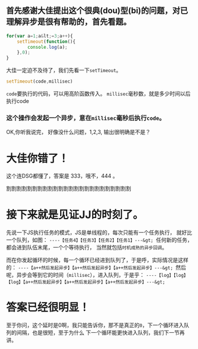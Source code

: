 ## 首先感谢大佳提出这个很典(dou)型(bi)的问题，对已理解异步是很有帮助的，首先看题。
```javascript
for(var a=1;a&lt;=3;a++){
    setTimeout(function(){
        console.log(a);
    },0);
}
```

大佳一定迫不及待了，我们先看一下`setTimeout`。

```javascript
setTimeout(code,millisec)
```

`code`要执行的代码，可以用高阶函数传入。
`millisec`毫秒数，就是多少时间以后 执行code
### 这个操作会发起一个异步，意在`millisec`毫秒后执行`code`。
OK,你听我说完，
好像没什么问题，1,2,3, 输出很明确是不是？
# 大佳你错了！
这个连DSG都懂了，答案是 333，哦不，444 。

割割割割割割割割割割割割割割割割割割割割割割割割
# 接下来就是见证JJ的时刻了。
先说一下JS执行任务的模式，JS是单线程的，每次只能有一个任务执行，
就好比一个队列，如图：
`----【任务4】【任务3】【任务2】【任务1】---&gt; `任何新的任务，都会进到队伍末尾，一个个等待执行，
当然就包括`时机成熟的异步回调`。

而在你发起循环的时候，每一个循环已经进到队列了，于是呼，实际情况是这样的：
`----【a++然后发起异步】【a++然后发起异步】【a++然后发起异步】---&gt; `然后呢，异步会等到它的时间（`millisec`），进入队列，于是乎：
`----【log】【log】【log】【a++然后发起异步】【a++然后发起异步】【a++然后发起异步】---&gt; `
# 答案已经很明显！
至于你问，这个延时是0啊，我只能告诉你，那不是真正的`0`，下一个循环进入队列的间隔，也是很短，至于为什么 下一个循环能更快进入队列，我们下一节再讲。
